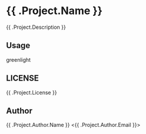 # {{ .Project.Name }}

{{ .Project.Description }}

## Usage

greenlight

## LICENSE

{{ .Project.License }}

## Author

{{ .Project.Author.Name }} <{{ .Project.Author.Email }}>
